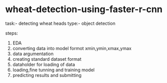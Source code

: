 # wheat-detection-using-faster-r-cnn

task:- detecting wheat heads
type:- object detection

steps:

1) EDA
2) converting data into model formot xmin,ymin,xmax,ymax
3) data argumentation
4) creating standard dataset format 
5) dataholder for loading of data
6) loading,fine tunning and training model 
7) predicting results and submitting
